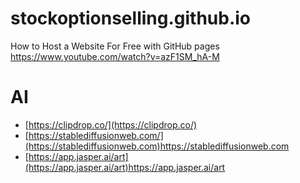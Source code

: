 # stockoptionselling.github.io

How to Host a Website For Free with GitHub pages
https://www.youtube.com/watch?v=azF1SM_hA-M

# AI
- [https://clipdrop.co/](https://clipdrop.co/)
- [https://stablediffusionweb.com/](https://stablediffusionweb.com)https://stablediffusionweb.com
- [https://app.jasper.ai/art](https://app.jasper.ai/art)https://app.jasper.ai/art
